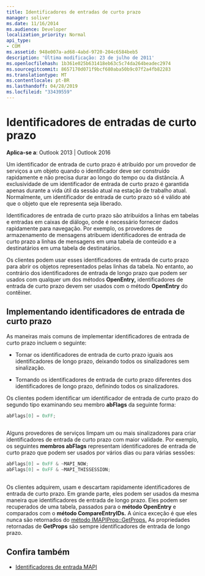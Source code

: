 ```yaml
---
title: Identificadores de entradas de curto prazo
manager: soliver
ms.date: 11/16/2014
ms.audience: Developer
localization_priority: Normal
api_type:
- COM
ms.assetid: 948e007a-ad68-4abd-9720-204c6584beb5
description: 'Última modificação: 23 de julho de 2011'
ms.openlocfilehash: 1b361e025b631418eb63c5c74da264beadec2974
ms.sourcegitcommit: 8657170d071f9bcf680aba50b9c07f2a4fb82283
ms.translationtype: MT
ms.contentlocale: pt-BR
ms.lasthandoff: 04/28/2019
ms.locfileid: "33439559"
---
```

# <a name="short-term-entry-identifiers"></a>Identificadores de entradas de curto prazo

**Aplica-se a**: Outlook 2013 | Outlook 2016 
  
Um identificador de entrada de curto prazo é atribuído por um provedor de serviços a um objeto quando o identificador deve ser construído rapidamente e não precisa durar ao longo do tempo ou da distância. A exclusividade de um identificador de entrada de curto prazo é garantida apenas durante a vida útil da sessão atual na estação de trabalho atual. Normalmente, um identificador de entrada de curto prazo só é válido até que o objeto que ele representa seja liberado. 
  
Identificadores de entrada de curto prazo são atribuídos a linhas em tabelas e entradas em caixas de diálogo, onde é necessário fornecer dados rapidamente para navegação. Por exemplo, os provedores de armazenamento de mensagens atribuem identificadores de entrada de curto prazo a linhas de mensagens em uma tabela de conteúdo e a destinatários em uma tabela de destinatários. 

Os clientes podem usar esses identificadores de entrada de curto prazo para abrir os objetos representados pelas linhas da tabela. No entanto, ao contrário dos identificadores de entrada de longo prazo que podem ser usados com qualquer um dos métodos **OpenEntry,** identificadores de entrada de curto prazo devem ser usados com o método **OpenEntry** do contêiner. 
  
## <a name="implementing-short-term-entry-identifiers"></a>Implementando identificadores de entrada de curto prazo

As maneiras mais comuns de implementar identificadores de entrada de curto prazo incluem o seguinte:
  
- Tornar os identificadores de entrada de curto prazo iguais aos identificadores de longo prazo, deixando todos os sinalizadores sem sinalização. 
    
- Tornando os identificadores de entrada de curto prazo diferentes dos identificadores de longo prazo, definindo todos os sinalizadores. 
    
Os clientes podem identificar um identificador de entrada de curto prazo do segundo tipo examinando seu membro **abFlags** da seguinte forma: 
  
```cpp
abFlags[0] = 0xFF;
 
```

Alguns provedores de serviços limpam um ou mais sinalizadores para criar identificadores de entrada de curto prazo com maior validade. Por exemplo, os seguintes **membros abFlags** representam identificadores de entrada de curto prazo que podem ser usados por vários dias ou para várias sessões: 
  
```cpp
abFlags[0] = 0xFF & ~MAPI_NOW;
abFlags[0] = 0xFF & ~MAPI_THISSESSION;
 
```

Os clientes adquirem, usam e descartam rapidamente identificadores de entrada de curto prazo. Em grande parte, eles podem ser usados da mesma maneira que identificadores de entrada de longo prazo. Eles podem ser recuperados de uma tabela, passados para o **método OpenEntry** e comparados com o **método CompareEntryIDs.** A única exceção é que eles nunca são retornados do [método IMAPIProp::GetProps.](imapiprop-getprops.md) As propriedades retornadas de **GetProps** são sempre identificadores de entrada de longo prazo. 
  
## <a name="see-also"></a>Confira também

- [Identificadores de entrada MAPI](mapi-entry-identifiers.md)

